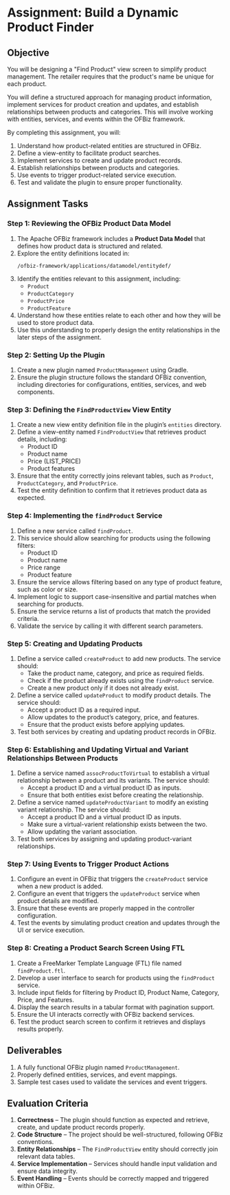 # Assignment: Build a Dynamic Product Finder

## Objective  
You will be designing a "Find Product" view screen to simplify product management. The retailer requires that the product's name be unique for each product.  

You will define a structured approach for managing product information, implement services for product creation and updates, and establish relationships between products and categories. This will involve working with entities, services, and events within the OFBiz framework.  

By completing this assignment, you will:  
1. Understand how product-related entities are structured in OFBiz.  
2. Define a view-entity to facilitate product searches.  
3. Implement services to create and update product records.  
4. Establish relationships between products and categories.  
5. Use events to trigger product-related service execution.  
6. Test and validate the plugin to ensure proper functionality.  

## Assignment Tasks  

### Step 1: Reviewing the OFBiz Product Data Model  
1. The Apache OFBiz framework includes a **Product Data Model** that defines how product data is structured and related.  
2. Explore the entity definitions located in:  
   ```
   /ofbiz-framework/applications/datamodel/entitydef/
   ```  
3. Identify the entities relevant to this assignment, including:  
   - `Product`  
   - `ProductCategory`  
   - `ProductPrice`  
   - `ProductFeature`  
4. Understand how these entities relate to each other and how they will be used to store product data.  
5. Use this understanding to properly design the entity relationships in the later steps of the assignment.  

### Step 2: Setting Up the Plugin  
1. Create a new plugin named `ProductManagement` using Gradle.  
2. Ensure the plugin structure follows the standard OFBiz convention, including directories for configurations, entities, services, and web components.  

### Step 3: Defining the `FindProductView` View Entity  
1. Create a new view entity definition file in the plugin’s `entities` directory.  
2. Define a view-entity named `FindProductView` that retrieves product details, including:  
   - Product ID  
   - Product name  
   - Price (LIST_PRICE)
   - Product features
3. Ensure that the entity correctly joins relevant tables, such as `Product`, `ProductCategory`, and `ProductPrice`.  
4. Test the entity definition to confirm that it retrieves product data as expected.  

### Step 4: Implementing the `findProduct` Service  
1. Define a new service called `findProduct`.  
2. This service should allow searching for products using the following filters:  
   - Product ID  
   - Product name  
   - Price range  
   - Product feature  
3. Ensure the service allows filtering based on any type of product feature, such as color or size.
4. Implement logic to support case-insensitive and partial matches when searching for products.  
5. Ensure the service returns a list of products that match the provided criteria.  
6. Validate the service by calling it with different search parameters.  

### Step 5: Creating and Updating Products  
1. Define a service called `createProduct` to add new products. The service should:  
   - Take the product name, category, and price as required fields.  
   - Check if the product already exists using the `findProduct` service.  
   - Create a new product only if it does not already exist.  
2. Define a service called `updateProduct` to modify product details. The service should:  
   - Accept a product ID as a required input.  
   - Allow updates to the product’s category, price, and features.  
   - Ensure that the product exists before applying updates.  
3. Test both services by creating and updating product records in OFBiz.  

### Step 6: Establishing and Updating Virtual and Variant Relationships Between Products  
1. Define a service named `assocProductToVirtual` to establish a virtual relationship between a product and its variants. The service should:  
   - Accept a product ID and a virtual product ID as inputs.  
   - Ensure that both entities exist before creating the relationship.  
2. Define a service named `updateProductVariant` to modify an existing variant relationship. The service should:  
   - Accept a product ID and a virtual product ID as inputs.  
   - Make sure a virtual-varient relationship exists between the two.
   - Allow updating the variant association.  
3. Test both services by assigning and updating product-variant relationships.  

### Step 7: Using Events to Trigger Product Actions  
1. Configure an event in OFBiz that triggers the `createProduct` service when a new product is added.  
2. Configure an event that triggers the `updateProduct` service when product details are modified.  
3. Ensure that these events are properly mapped in the controller configuration.  
4. Test the events by simulating product creation and updates through the UI or service execution.  

### Step 8: Creating a Product Search Screen Using FTL  
1. Create a FreeMarker Template Language (FTL) file named `findProduct.ftl`.  
2. Develop a user interface to search for products using the `findProduct` service.  
3. Include input fields for filtering by Product ID, Product Name, Category, Price, and Features.  
4. Display the search results in a tabular format with pagination support.  
5. Ensure the UI interacts correctly with OFBiz backend services.  
6. Test the product search screen to confirm it retrieves and displays results properly.  

## Deliverables  
1. A fully functional OFBiz plugin named `ProductManagement`.  
2. Properly defined entities, services, and event mappings.  
3. Sample test cases used to validate the services and event triggers.  

## Evaluation Criteria  
1. **Correctness** – The plugin should function as expected and retrieve, create, and update product records properly.  
2. **Code Structure** – The project should be well-structured, following OFBiz conventions.  
3. **Entity Relationships** – The `FindProductView` entity should correctly join relevant data tables.  
4. **Service Implementation** – Services should handle input validation and ensure data integrity.  
5. **Event Handling** – Events should be correctly mapped and triggered within OFBiz.  
